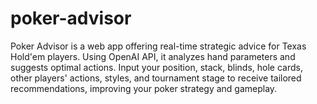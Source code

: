 # poker-advisor
Poker Advisor is a web app offering real-time strategic advice for Texas Hold'em players. Using OpenAI API, it analyzes hand parameters and suggests optimal actions. Input your position, stack, blinds, hole cards, other players' actions, styles, and tournament stage to receive tailored recommendations, improving your poker strategy and gameplay.
